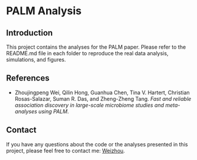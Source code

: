 # PALM Analysis

## Introduction

This project contains the analyses for the PALM paper. Please refer to the README.md file in each folder to reproduce the real data analysis, simulations, and figures.

## References

* Zhoujingpeng Wei, Qilin Hong, Guanhua Chen, Tina V. Hartert, Christian Rosas-Salazar,  Suman R. Das, and Zheng-Zheng Tang. *Fast and reliable association discovery in large-scale microbiome studies and meta-analyses using PALM*.

## Contact

If you have any questions about the code or the analyses presented in this project, please feel free to contact me: [Weizhou](mailto:zwei74@wisc.edu?subject=[GitHub]%20Melody%20paper%20analysis).

